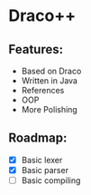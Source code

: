 # Draco++

## Features:
- Based on Draco
- Written in Java
- References
- OOP
- More Polishing
	
## Roadmap:
- [x] Basic lexer
- [x] Basic parser
- [ ] Basic compiling
